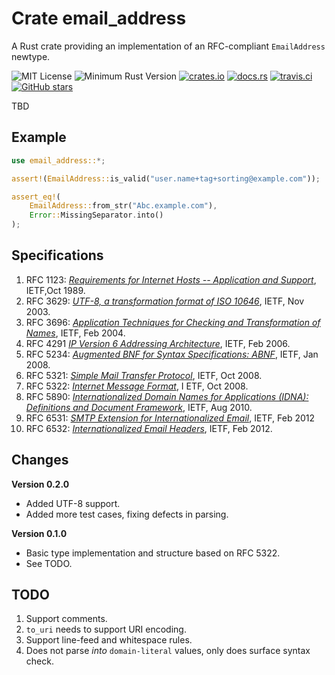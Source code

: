 # Crate email_address

A Rust crate providing an implementation of an RFC-compliant `EmailAddress` newtype. 

![MIT License](https://img.shields.io/badge/license-mit-118811.svg)
![Minimum Rust Version](https://img.shields.io/badge/Min%20Rust-1.40-green.svg)
[![crates.io](https://img.shields.io/crates/v/upnp-rs.svg)](https://crates.io/crates/email_address)
[![docs.rs](https://docs.rs/email_address/badge.svg)](https://docs.rs/email_address)
[![travis.ci](https://travis-ci.org/johnstonskj/rust-email_address.svg?branch=master)](https://travis-ci.org/johnstonskj/rust-email_address)
[![GitHub stars](https://img.shields.io/github/stars/johnstonskj/rust-email_address.svg)](https://github.com/johnstonskj/rust-email_address/stargazers)

TBD

## Example

```rust
use email_address::*;

assert!(EmailAddress::is_valid("user.name+tag+sorting@example.com"));

assert_eq!(
    EmailAddress::from_str("Abc.example.com"),
    Error::MissingSeparator.into()
);
```

## Specifications

1. RFC 1123: [_Requirements for Internet Hosts -- Application and Support_](https://tools.ietf.org/html/rfc1123),
   IETF,Oct 1989.
1. RFC 3629: [_UTF-8, a transformation format of ISO 10646_](https://tools.ietf.org/html/rfc3629),
   IETF, Nov 2003.
1. RFC 3696: [_Application Techniques for Checking and Transformation of
   Names_](https://tools.ietf.org/html/rfc3696), IETF, Feb 2004.
1. RFC 4291 [_IP Version 6 Addressing Architecture_](https://tools.ietf.org/html/rfc4291),
   IETF, Feb 2006.
1. RFC 5234: [_Augmented BNF for Syntax Specifications: ABNF_](https://tools.ietf.org/html/rfc5234),
   IETF, Jan 2008.
1. RFC 5321: [_Simple Mail Transfer Protocol_](https://tools.ietf.org/html/rfc5321),
   IETF, Oct 2008.
1. RFC 5322: [_Internet Message Format_](https://tools.ietf.org/html/rfc5322), I
   ETF, Oct 2008.
1. RFC 5890: [_Internationalized Domain Names for Applications (IDNA): Definitions and Document
   Framework_](https://tools.ietf.org/html/rfc5890), IETF, Aug 2010.
1. RFC 6531: [_SMTP Extension for Internationalized Email_](https://tools.ietf.org/html/rfc6531),
   IETF, Feb 2012
1. RFC 6532: [_Internationalized Email Headers_](https://tools.ietf.org/html/rfc6532),
   IETF, Feb 2012.
   
## Changes

**Version 0.2.0**

* Added UTF-8 support.
* Added more test cases, fixing defects in parsing.

**Version 0.1.0**

* Basic type implementation and structure based on RFC 5322.
* See TODO.

## TODO

1. Support comments.
1. `to_uri` needs to support URI encoding.
1. Support line-feed and whitespace rules.
1. Does not parse _into_ `domain-literal` values, only does surface syntax check.
